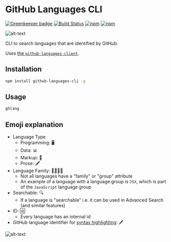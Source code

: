 # GitHub Languages CLI

[![Greenkeeper badge](https://badges.greenkeeper.io/jaebradley/github-languages-cli.svg)](https://greenkeeper.io/)
[![Build Status](https://travis-ci.org/jaebradley/github-languages-cli.svg?branch=master)](https://travis-ci.org/jaebradley/github-languages-cli)
[![npm](https://img.shields.io/npm/dt/github-languages-cli.svg)](https://www.npmjs.com/package/github-languages-cli)
[![npm](https://img.shields.io/npm/v/github-languages-cli.svg)](https://www.npmjs.com/package/github-languages-cli)

![alt-text](https://imgur.com/S570ZUd.png)

CLI to search languages that are identified by GitHub.

Uses [the `github-languages-client`](https://github.com/jaebradley/github-languages-client).

## Installation

```bash
npm install github-languages-cli -g
```

## Usage

```bash
ghlang
```

## Emoji explanation

* Language Type
  * Programming: 🖥️
  * Data: 📊
  * Markup: 📓
  * Prose: 🖋️
* Language Family: 👨‍👩‍👧‍👦
  * Not all languages have a "family" or "group" attribute
  * An example of a language with a language group is `JSX`, which is part of the `JavaScript` language group
* Searchable: 🔍
  * If a language is "searchable" i.e. it can be used in Advanced Search (and similar features)
* ID: 🆔
  * Every language has an internal id
* GitHub language identifier for [syntax highlighting](https://help.github.com/articles/creating-and-highlighting-code-blocks/): 🖊️

![alt-text](https://imgur.com/S570ZUd.png)
